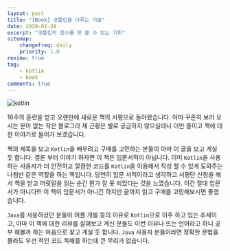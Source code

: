 ```yaml
---
layout: post
title: "[Book] 코틀린을 다루는 기술"
date: 2020-02-28
excerpt: "코틀린의 진수를 맛 볼 수 있는 기회"
sitemap:
    changefreq: daily
    priority: 1.0
review: true
tag:
    - kotlin
    - book
comments: true
---
```


![kotlin](https://sihan-son.github.io/public/book/gilbut/kotlin/1.jpg)

16주의 훈련을 받고 오랜만에 새로운 책의 서평으로 돌아왔습니다. 아마 꾸준히 보러 오시는 분이 없는 작은 블로그라 제 근황은 별로 궁금하지 않으실테니 이만 줄이고 책에 대한 이야기로 들어가 보겠습니다.

책의 제목을 보고 `Kotlin`을 배우려고 구매를 고민하는 분들이 아마 이 글을 보고 계실 듯 합니다. 결론 부터 이야기 하자면 이 책은 입문서적이 아닙니다. 이미 `Kotlin`을 사용하는 사용자가 더 안전하고 깔끔한 코드를 `Kotlin`을 이용해서 작성 할 수 있게 도와주는 나침반 같은 역할을 하는 책입니다. 당연히 입문 서적이라고 생각하고 서평단 신청을 해서 책을 받고 머릿말을 읽는 순간 뭔가 잘 못 되었다는 것을 느꼈습니다. 이건 절대 입문서가 아니다!!! 이 책이 입문서가 아니긴 하지만 끝까지 읽고 구매를 고민해보시면 좋겠습니다.

`Java`를 사용하셨던 분들이 어플 개발 등의 이유로 `Kotlin`으로 이주 하고 있는 추세이고, 아마 이 책에 대한 리뷰를 살펴보고 계신 분들도 이런 이유나 뜨는 언어라고 하니 공부 해볼까 하는 마음으로 찾고 계실 듯 합니다. `Java` 사용자 분들이라면 정확한 문법을 몰라도 우선 적인 코드 독해를 하는데 큰 무리가 없습니다.
